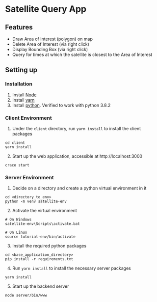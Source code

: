 # Satellite Query App
## Features
* Draw Area of Interest (polygon) on map 
* Delete Area of Interest (via right click)
* Display Bounding Box (via right click)
* Query for times at which the satellite is closest to the Area of Interest 

## Setting up
### Installation
1. Install [Node](https://nodejs.org)
1. Install [yarn](https://classic.yarnpkg.com)
1. Install [python](https://www.python.org/). Verified to work with python 3.8.2

### Client Environment
1. Under the `client` directory, run `yarn install` to install the client packages
```
cd client
yarn install
```
2. Start up the web application, accessible at http://localhost:3000
```
craco start
```

### Server Environment
1. Decide on a directory and create a python virtual environment in it
```
cd <directory_to_env>
python -m venv satellite-env
```
2. Activate the virtual environment
```
# On Windows
satellite-env\Scripts\activate.bat

# On Linux
source tutorial-env/bin/activate
```
3. Install the required python packages
```
cd <base_application_directory>
pip install -r requirements.txt
```
4. Run `yarn install` to install the necessary server packages
```
yarn install
```
5. Start up the backend server
```
node server/bin/www
```
